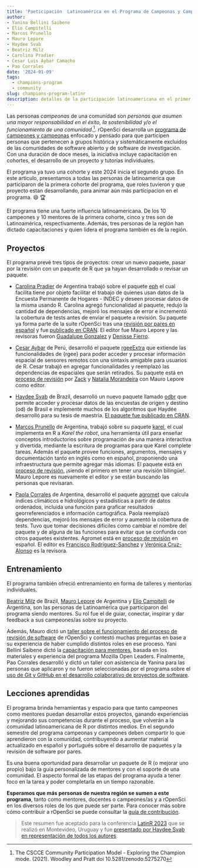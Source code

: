 ```yaml
---
title: 'Paeticipación  Latinoamérica en el Programa de Campeonas y Campeones de rOpenSci'
author: 
- Yanina Bellini Saibene 
- Elio Campitelli
- Marcos Prunello
- Mauro Lepore
- Haydee Svab
- Beatriz Milz
- Carolina Pradier
- Cesar Luis Aybar Camacho
- Pao Corrales
date: '2024-01-09'
tags:
  - champions-program
  - community
slug: champions-program-latinr
description: detalles de la participación latinoamericana en el primer año del programa de campeonas y campeones de rOpenSci.
---
```


Las personas _campeonas_ de una comunidad son _personas que asumen una mayor responsabilidad en el éxito, la sostenibilidad y/o el funcionamiento de una comunidad_.[^1]. rOpenSci desarrolla un [programa de campeones y campeonas](/champions/) enfocado y pensado para que participen personas que pertenecen a grupos histórica y sistemáticamente excluidos de las comunidades de software abierto y de software de investigación. Con una duración de doce meses, la iniciativa incluye capacitación en cohortes, el desarrollo de un proyecto y tutorías individuales.

El programa ya tuvo una cohorte y este 2024 inicia el segundo grupo.  En este articulo, presentamos a todas las personas de latinoamerica que participaron de la primera cohorte del programa, que roles tuvieron y que proyecto estan desarrollando, para animar aún más participacion en el programa. 😄 🏆 

El programa tiene una fuerte influencia latinoamericana. De los 10 campeones y 10 mentores de la primera cohorte, cinco y tres son de Latinoamérica, respectivamente. Además, tres personas de la región han dictado capacitaciones y quien lidera el programa también es de la región.

## Proyectos 

El programa prevé tres tipos de proyectos: crear un nuevo paquete, pasar por la revisión con un paquete de R que ya hayan desarrollado o revisar un paquete.

* [Carolina Pradier](/author/carolina-pradier/) de Argentina trabajó sobre el paquete [eph](https://docs.ropensci.org/eph/) el cual facilita tiene por objeto facilitar el trabajo de quienes usan datos de la Encuesta Permanente de Hogares - INDEC y deseen procesar datos de la misma usando R. Carolina agregó funcionalidad al paquete, redujo la cantidad de dependencias, mejoró los mensajes de error e incrementó la cobertura de tests antes de enviar el paquete a revisión. Su paquete ya forma parte de la suite rOpenSci tras una [revisión por pares en español](https://github.com/ropensci/software-review/issues/593) y fue [publicado en CRAN](https://cran.r-project.org/web/packages/eph/index.html). El editor fue Mauro Lepore y las revisoras fueron [Guadalupe Gonzalez](https://github.com/guadag12) y [Denisse Fierro](https://github.com/lidefi87).  

* [Cesar Aybar](/author/cesar-luis-aybar-camacho/) de Perú, desarrolló el paquete [rgeeExtra](https://r-earthengine.com/rgeeExtra/index.html) que extiende las funcionalidades de {rgee} para poder acceder y procesar información espacial de sensores remotos con una sintaxis amigable para usuarios de R. Cesar trabajó en agregar funcionalidades y reemplazó las dependencias de espaciales que serán retirados. Su paquete está en [proceso de revisión](https://github.com/ropensci/software-review/issues/608) por [Zack](https://github.com/zackarno) y [Natalia Morandeira](https://nmorandeira.netlify.app) con Mauro Lepore como editor.   

* [Haydee Svab](/author/haydee-svab/) de Brazil, desarrolló un nuevo paquete llamado [odbr](https://github.com/hsvab/odbr) que permite acceder y procesar datos de las encuestas de origen y destino (od) de Brasil e implemente muchos de los algoritmos que Haydée desarrolló para su tesis de maestría. [El paquete fue publicado en CRAN](https://cran.r-project.org/web/packages/odbr/index.html).

* [Marcos Prunello](/author/marcos-prunello/) de Argentina, trabajó sobre su paquete [karel](https://mpru.github.io/karel/), el cual implementa en R a _Karel the robot_, una herramienta útil para enseñar conceptos introductorios sobre programación de una manera interactiva y divertida, mediante la escritura de programas para que Karel complete tareas. Además el paquete provee funciones, argumentos, mensajes y documentación tanto en inglés como en español, proponiendo una infraestructura que permite agregar más idiomas. El paquete está en [proceso de revisión](https://github.com/ropensci/software-review/issues/620), ¡siendo el primero en tener una revisión bilingüe!. Mauro Lepore es nuevamente el editor y se están buscando las personas que revisaran. 

* [Paola Corrales](/author/pao-corrales/) de Argentina, desarrolló el paquete [agromet](https://github.com/AgRoMeteorologiaINTA/agromet) que calcula índices climáticos e hidrológicos y estadísticas a partir de datos ordenados, incluida una función para graficar resultados georreferenciados e información cartográfica. Paola reemplazó dependencias, mejoró los mensajes de error y aumentó la cobertura de tests. Tuvo que tomar decisiones dificiles como cambiar el nombre del paquete y de alguna de las funciones para evitar que se confunda con otros paquetes existentes. Agromet está en [proceso de revisión](https://github.com/ropensci/software-review/issues/599) en español. El editor es [Francisco Rodriguez-Sanchez](https://github.com/Pakillo) y [Verónica Cruz-Alonso](https://github.com/VeruGHub) es la revisora. 

## Entrenamiento 

El programa también ofreció entrenamiento en forma de talleres y mentorías individuales.

[Beatriz Milz](/author/beatriz-milz/) de Brazil, [Mauro Lepore](/author/mauro-lepore/) de Argentina y [Elio Campitelli](/author/elio-campitelli/) de Argentina, son las personas de Latinoamérica que participaron del programa siendo mentores. Su rol fue el de guiar, conectar, inspirar y dar feedback a sus campeones/as sobre su proyecto.

Además, Mauro dictó un [taller sobre el funcionamiento del proceso de revisión de software](https://ropensci.org/events/2023-04-04-how-ropensci-review/) de rOpenSci y contestó muchas preguntas en base a su experiencia de haber cumplido distintos roles en ese proceso. Yani Bellini Saibene dictó la [capacitación para mentores](https://ropensci.org/events/2023-03-01-mentor-orientation/), basada en los materiales y experiencia del programa Mozilla Open Leaders. Finalmente, Pao Corrales desarrolló y dictó un taller con asistencia de Yanina para las personas que aplicaron y no fueron seleccionadas por el programa sobre el [uso de Git y GitHub en el desarrollo colaborativo de proyectos de software](https://ropensci.org/events/2023-05-19-developing-software-together/).

## Lecciones aprendidas 

El programa brinda herramientas y espacio para que tanto campeones como mentores puedan desarrollar estos proyectos, ganando experiencias y mejorando sus competencias durante el proceso, que volverán a la comunidad latinoamericana de R por distintos medios. En el segundo semestre del programa campeonas y campeones deben compartir lo que aprendieron con la comunidad, contribuyendo a aumentar material actualizado en español y portugués sobre el desarrollo de paquetes y la revisión de software por pares.

Es una buena oportunidad para desarrollar un paquete de R (o mejorar uno propio) bajo la guía personalizada de mentores y con el soporte de una comunidad. El aspecto formal de las etapas del programa ayuda a tener foco en la tarea y poder completarla en un tiempo razonable.

**Esperamos que más personas de nuestra región se sumen a este programa**, tanto como mentores, docentes o campeones/as y a rOpenSci en los diversos roles de los que puede ser parte. Para conocer más sobre cómo contribuir a rOpenSci se puede consultar la [guía de contribución](https://contributing.ropensci.org/).

> Este resumen fue aceptado para la conferencia [LatinR 2023](https://latin-r.com/cronograma/programa/presentaciones.html) que se realizó en Montevideo, Uruguay y fue [presentado por Haydee Svab en representación de todos los autores](/events/latinr-champions-2023/).

[^1]: The CSCCE Community Participation Model - Exploring the Champion mode. (2021). Woodley and Pratt doi 10.5281/zenodo.5275270
